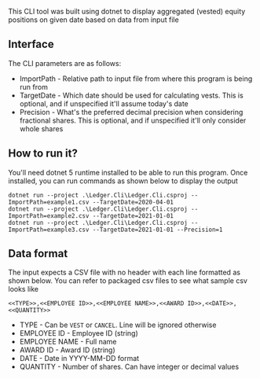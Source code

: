 This CLI tool was built using dotnet to display aggregated (vested) equity positions on given date based on data from input file

## Interface

The CLI parameters are as follows:
* ImportPath - Relative path to input file from where this program is being run from
* TargetDate - Which date should be used for calculating vests. This is optional, and if unspecified it'll assume today's date
* Precision - What's the preferred decimal precision when considering fractional shares. This is optional, and if unspecified it'll only consider whole shares

## How to run it?

You'll need dotnet 5 runtime installed to be able to run this program. Once installed, you can run commands as shown below to display the output

```
dotnet run --project .\Ledger.Cli\Ledger.Cli.csproj --ImportPath=example1.csv --TargetDate=2020-04-01
dotnet run --project .\Ledger.Cli\Ledger.Cli.csproj --ImportPath=example2.csv --TargetDate=2021-01-01
dotnet run --project .\Ledger.Cli\Ledger.Cli.csproj --ImportPath=example3.csv --TargetDate=2021-01-01 --Precision=1
```

## Data format

The input expects a CSV file with no header with each line formatted as shown below. You can refer to packaged csv files to see what sample csv looks like

```
<<TYPE>>,<<EMPLOYEE ID>>,<<EMPLOYEE NAME>>,<<AWARD ID>>,<<DATE>>,<<QUANTITY>>
```

* TYPE - Can be `VEST` or `CANCEL`. Line will be ignored otherwise
* EMPLOYEE ID - Employee ID (string)
* EMPLOYEE NAME - Full name
* AWARD ID - Award ID (string)
* DATE - Date in YYYY-MM-DD format
* QUANTITY - Number of shares. Can have integer or decimal values
